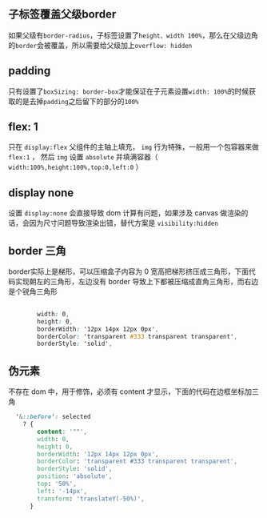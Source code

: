 
## 子标签覆盖父级border

如果父级有`border-radius`，子标签设置了`height、width 100%`，那么在父级边角的`border`会被覆盖，所以需要给父级加上`overflow: hidden`



## padding

只有设置了`boxSizing: border-box`才能保证在子元素设置`width: 100%`的时候获取的是去掉`padding`之后留下的部分的`100%`

## flex: 1 

只在 `display:flex` 父组件的主轴上填充， `img` 行为特殊，一般用一个包容器来做 `flex:1` ， 然后 `img` 设置 `absolute` 并填满容器（ `width:100%,height:100%,top:0,left:0` ）


## display none

设置 `display:none` 会直接导致 dom 计算有问题，如果涉及 canvas 做渲染的话，会因为尺寸问题导致渲染出错，替代方案是 `visibility:hidden`

## border 三角

border实际上是梯形，可以压缩盒子内容为 0 宽高把梯形挤压成三角形，下面代码实现朝左的三角形，左边没有 border 导致上下都被压缩成直角三角形，而右边是个锐角三角形

```css
 
        width: 0,
        height: 0,
        borderWidth: '12px 14px 12px 0px',
        borderColor: 'transparent #333 transparent transparent',
        borderStyle: 'solid',
```

## 伪元素

不存在 dom 中，用于修饰，必须有 content 才显示，下面的代码在边框坐标加三角

```css
  '&::before': selected
    ? {
        content: '""',
        width: 0,
        height: 0,
        borderWidth: '12px 14px 12px 0px',
        borderColor: 'transparent #333 transparent transparent',
        borderStyle: 'solid',
        position: 'absolute',
        top: '50%',
        left: '-14px',
        transform: 'translateY(-50%)',
      }
```